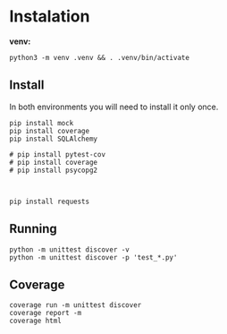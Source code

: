 

# Instalation

__venv:__

    python3 -m venv .venv && . .venv/bin/activate

## Install

In both environments you will need to install it only once.

    pip install mock
    pip install coverage
    pip install SQLAlchemy

    # pip install pytest-cov
    # pip install coverage
    # pip install psycopg2



    pip install requests

## Running

    python -m unittest discover -v
    python -m unittest discover -p 'test_*.py'


## Coverage

    coverage run -m unittest discover
    coverage report -m
    coverage html
